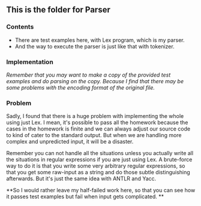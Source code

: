 ## This is the folder for Parser

### Contents

- There are test examples here, with Lex program, which is my parser. 
- And the way to execute the parser is just like that with tokenizer.

### Implementation

*Remember that you may want to make a copy of the provided test examples and do parsing on the copy. Because I find that there may be some problems with the encoding format of the original file.*

### Problem

Sadly, I found that there is a huge problem with implementing the whole using just Lex. I mean, it's possible to pass all the homework because the cases in the homework is finite and we can always adjust our source code to kind of cater to the standard output. But when we are handling more complex and unpredicted input, it will be a disaster. 

Remember you can not handle all the situations unless you actually write all the situations in regular expressions if you are just using Lex. A brute-force way to do it is that you write some very arbitrary regular expressions, so that you get some raw-input as a string and do those subtle distinguishing afterwards. But it's just the same idea with ANTLR and Yacc. 

**So I would rather leave my half-failed work here, so that you can see how it passes test examples but fail when input gets complicated. **

